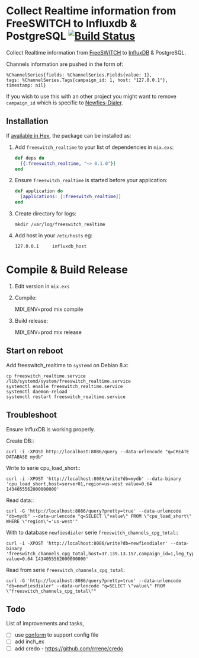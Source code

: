 # Collect Realtime information from FreeSWITCH to Influxdb & PostgreSQL [![Build Status](https://travis-ci.org/areski/freeswitch_realtime.svg?branch=master)](https://travis-ci.org/areski/freeswitch_realtime)


Collect Realtime information from [FreeSWITCH](https://freeswitch.org/) to [InfluxDB](https://influxdata.com/) & PostgreSQL.

Channels information are pushed in the form of:

  ```
  %ChannelSeries{fields: %ChannelSeries.Fields{value: 1},
  tags: %ChannelSeries.Tags{campaign_id: 1, host: "127.0.0.1"}, timestamp: nil}
  ```

If you wish to use this with an other project you might want to remove `campaign_id` which is specific to [Newfies-Dialer](https://www.newfies-dialer.org/).


## Installation

If [available in Hex](https://hex.pm/docs/publish), the package can be installed as:

1. Add `freeswitch_realtime` to your list of dependencies in `mix.exs`:

    ```elixir
    def deps do
      [{:freeswitch_realtime, "~> 0.1.0"}]
    end
    ```

2. Ensure `freeswitch_realtime` is started before your application:

    ```elixir
    def application do
      [applications: [:freeswitch_realtime]]
    end
    ```

3. Create directory for logs:

    ```
    mkdir /var/log/freeswitch_realtime
    ```

4. Add host in your `/etc/hosts` eg:

    ```
    127.0.0.1     influxdb_host
    ```

# Compile & Build Release

1. Edit version in `mix.exs`


2. Compile:

    MIX_ENV=prod mix compile


3. Build release:

    MIX_ENV=prod mix release


## Start on reboot

Add freeswitch_realtime to `systemd` on Debian 8.x:

    cp freeswitch_realtime.service /lib/systemd/system/freeswitch_realtime.service
    systemctl enable freeswitch_realtime.service
    systemctl daemon-reload
    systemctl restart freeswitch_realtime.service


## Troubleshoot

Ensure InfluxDB is working properly.

Create DB::

    curl -i -XPOST http://localhost:8086/query --data-urlencode "q=CREATE DATABASE mydb"


Write to serie cpu_load_short::

    curl -i -XPOST 'http://localhost:8086/write?db=mydb' --data-binary 'cpu_load_short,host=server01,region=us-west value=0.64 1434055562000000000'


Read data::

    curl -G 'http://localhost:8086/query?pretty=true' --data-urlencode "db=mydb" --data-urlencode "q=SELECT \"value\" FROM \"cpu_load_short\" WHERE \"region\"='us-west'"


With to database `newfiesdialer` serie `freeswitch_channels_cpg_total`::

    curl -i -XPOST 'http://localhost:8086/write?db=newfiesdialer' --data-binary 'freeswitch_channels_cpg_total,host=37.139.13.157,campaign_id=1,leg_type=1 value=0.64 1434055562000000000'

Read from serie `freeswitch_channels_cpg_total`:

    curl -G 'http://localhost:8086/query?pretty=true' --data-urlencode "db=newfiesdialer" --data-urlencode "q=SELECT \"value\" FROM \"freeswitch_channels_cpg_total\""


## Todo

List of improvements and tasks,

- [ ] use [conform](https://github.com/bitwalker/conform) to support config file
- [ ] add inch_ex
- [ ] add credo - https://github.com/rrrene/credo
